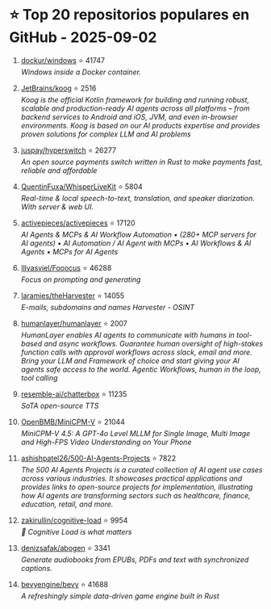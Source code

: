 # ⭐ Top 20 repositorios populares en GitHub - 2025-09-02

1. [dockur/windows](https://github.com/dockur/windows) ⭐ 41747  
   _Windows inside a Docker container._

2. [JetBrains/koog](https://github.com/JetBrains/koog) ⭐ 2516  
   _Koog is the official Kotlin framework for building and running robust, scalable and production-ready AI agents across all platforms – from backend services to Android and iOS, JVM, and even in-browser environments. Koog is based on our AI products expertise and provides proven solutions for complex LLM and AI problems_

3. [juspay/hyperswitch](https://github.com/juspay/hyperswitch) ⭐ 26277  
   _An open source payments switch written in Rust to make payments fast, reliable and affordable_

4. [QuentinFuxa/WhisperLiveKit](https://github.com/QuentinFuxa/WhisperLiveKit) ⭐ 5804  
   _Real-time & local speech-to-text, translation, and speaker diarization. With server & web UI._

5. [activepieces/activepieces](https://github.com/activepieces/activepieces) ⭐ 17120  
   _AI Agents & MCPs & AI Workflow Automation • (280+ MCP servers for AI agents) • AI Automation / AI Agent with MCPs • AI Workflows & AI Agents • MCPs for AI Agents_

6. [lllyasviel/Fooocus](https://github.com/lllyasviel/Fooocus) ⭐ 46288  
   _Focus on prompting and generating_

7. [laramies/theHarvester](https://github.com/laramies/theHarvester) ⭐ 14055  
   _E-mails, subdomains and names Harvester - OSINT_

8. [humanlayer/humanlayer](https://github.com/humanlayer/humanlayer) ⭐ 2007  
   _HumanLayer enables AI agents to communicate with humans in tool-based and async workflows. Guarantee human oversight of high-stakes function calls with approval workflows across slack, email and more. Bring your LLM and Framework of choice and start giving your AI agents safe access to the world. Agentic Workflows, human in the loop, tool calling_

9. [resemble-ai/chatterbox](https://github.com/resemble-ai/chatterbox) ⭐ 11235  
   _SoTA open-source TTS_

10. [OpenBMB/MiniCPM-V](https://github.com/OpenBMB/MiniCPM-V) ⭐ 21044  
   _MiniCPM-V 4.5: A GPT-4o Level MLLM for Single Image, Multi Image and High-FPS Video Understanding on Your Phone_

11. [ashishpatel26/500-AI-Agents-Projects](https://github.com/ashishpatel26/500-AI-Agents-Projects) ⭐ 7822  
   _The 500 AI Agents Projects is a curated collection of AI agent use cases across various industries. It showcases practical applications and provides links to open-source projects for implementation, illustrating how AI agents are transforming sectors such as healthcare, finance, education, retail, and more._

12. [zakirullin/cognitive-load](https://github.com/zakirullin/cognitive-load) ⭐ 9954  
   _🧠 Cognitive Load is what matters_

13. [denizsafak/abogen](https://github.com/denizsafak/abogen) ⭐ 3341  
   _Generate audiobooks from EPUBs, PDFs and text with synchronized captions._

14. [bevyengine/bevy](https://github.com/bevyengine/bevy) ⭐ 41688  
   _A refreshingly simple data-driven game engine built in Rust_


<!-- Última actualización: 2025-09-02T08:05:59.147726 UTC -->